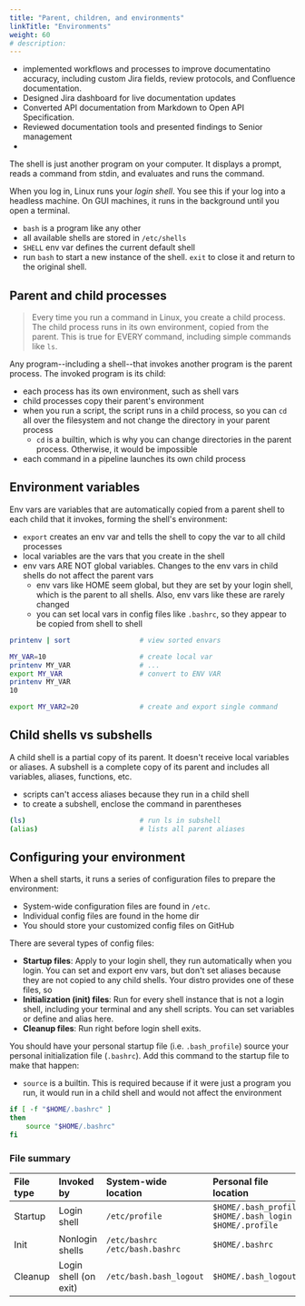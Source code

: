 ```yaml
---
title: "Parent, children, and environments"
linkTitle: "Environments"
weight: 60
# description:
---
```


- implemented workflows and processes to improve documentatino accuracy, including custom Jira fields, review protocols, and Confluence documentation.
- Designed Jira dashboard for live documentation updates
- Converted API documentation from Markdown to Open API Specification.
- Reviewed documentation tools and presented findings to Senior management
- 

The shell is just another program on your computer. It displays a prompt, reads a command from stdin, and evaluates and runs the command.

When you log in, Linux runs your _login shell_. You see this if your log into a headless machine. On GUI machines, it runs in the background until you open a terminal.
- `bash` is a program like any other
- all available shells are stored in `/etc/shells`
- `SHELL` env var defines the current default shell
- run `bash` to start a new instance of the shell. `exit` to close it and return to the original shell.

## Parent and child processes

> Every time you run a command in Linux, you create a child process. The child process runs in its own environment, copied from the parent. This is true for EVERY command, including simple commands like `ls`.

Any program--including a shell--that invokes another program is the parent process. The invoked program is its child:
- each process has its own environment, such as shell vars
- child processes copy their parent's environment
- when you run a script, the script runs in a child process, so you can `cd` all over the filesystem and not change the directory in your parent process
  - `cd` is a builtin, which is why you can change directories in the parent process. Otherwise, it would be impossible
- each command in a pipeline launches its own child process

## Environment variables

Env vars are variables that are automatically copied from a parent shell to each child that it invokes, forming the shell's environment:
- `export` creates an env var and tells the shell to copy the var to all child processes
- local variables are the vars that you create in the shell
- env vars ARE NOT global variables. Changes to the env vars in child shells do not affect the parent vars
  - env vars like HOME seem global, but they are set by your login shell, which is the parent to all shells. Also, env vars like these are rarely changed
  - you can set local vars in config files like `.bashrc`, so they appear to be copied from shell to shell

```bash
printenv | sort                 # view sorted envars

MY_VAR=10                       # create local var
printenv MY_VAR                 # ...
export MY_VAR                   # convert to ENV VAR
printenv MY_VAR
10

export MY_VAR2=20               # create and export single command
```

## Child shells vs subshells

A child shell is a partial copy of its parent. It doesn't receive local variables or aliases. A subshell is a complete copy of its parent and includes all variables, aliases, functions, etc.
- scripts can't access aliases because they run in a child shell
- to create a subshell, enclose the command in parentheses

```bash
(ls)                            # run ls in subshell
(alias)                         # lists all parent aliases
```

## Configuring your environment

When a shell starts, it runs a series of configuration files to prepare the environment:
- System-wide configuration files are found in `/etc`.
- Individual config files are found in the home dir
- You should store your customized config files on GitHub

There are several types of config files:
- **Startup files**: Apply to your login shell, they run automatically when you login. You can set and export env vars, but don't set aliases because they are not copied to any child shells.
  Your distro provides one of these files, so 
- **Initialization (init) files**: Run for every shell instance that is not a login shell, including your terminal and any shell scripts. You can set variables or define and alias here.
- **Cleanup files**: Run right before login shell exits.


You should have your personal startup file (i.e. `.bash_profile`) source your personal initialization file (`.bashrc`). Add this command to the startup file to make that happen:
- `source` is a builtin. This is required because if it were just a program you run, it would run in a child shell and would not affect the environment

```bash
if [ -f "$HOME/.bashrc" ]
then
    source "$HOME/.bashrc"
fi
```

### File summary

| File type | Invoked by            | System-wide location                | Personal file location                                           |
| :-------- | :-------------------- | :---------------------------------- | :--------------------------------------------------------------- |
| Startup   | Login shell           | `/etc/profile`                      | `$HOME/.bash_profile`<br>`$HOME/.bash_login`<br>`$HOME/.profile` |
| Init      | Nonlogin shells       | `/etc/bashrc`<br>`/etc/bash.bashrc` | `$HOME/.bashrc`                                                  |
| Cleanup   | Login shell (on exit) | `/etc/bash.bash_logout`             | `$HOME/.bash_logout`                                             |